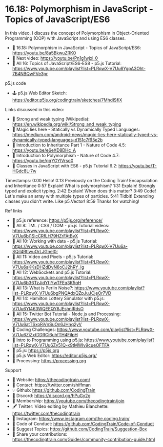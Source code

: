  # 16.18: Polymorphism in JavaScript - Topics of JavaScript/ES6

In this video, I discuss the concept of Polymorphism in Object-Oriented Programming (OOP) with JavaScript and using ES6 classes.  

-   🔗  16.18: Polymorphism in JavaScript - Topics of JavaScript/ES6: https://youtu.be/8a5BkwuZRK0 
-   🎥  Next video: https://youtu.be/Pn1g1wjxl_0  
-   🎥  All 16: Topics of JavaScript/ES6-ES8 - p5.js Tutorial: https://www.youtube.com/playlist?list=PLRqwX-V7Uu6YgpA3Oht-7B4NBQwFVe3pr 

p5.js code
-   🕹️ p5.js Web Editor Sketch: https://editor.p5js.org/codingtrain/sketches/7MhdISflX

Links discussed in this video:
-   🔗 Strong and weak typing (Wikipedia): https://en.wikipedia.org/wiki/Strong_and_weak_typing
-   🔗 Magic lies here - Statically vs Dynamically Typed Languages: https://medium.com/android-news/magic-lies-here-statically-typed-vs-dynamically-typed-languages-d151c7f95e2b
-   🎥 Introduction to Inheritance Part 1 - Nature of Code 4.5: https://youtu.be/e6eXD8DHc_A
-   🎥 Introduction to Polymorphism - Nature of Code 4.7: https://youtu.be/qqYOYIVrso0
-   🎥 Classes in JavaScript with ES6 - p5.js Tutorial 6.2: https://youtu.be/T-HGdc8L-7w

Timestamps:
    0:00 Hello!
    0:13 Previously on the Coding Train! Encapsulation and Inheritance
    0:57 Explain! What is polymorphism?
    1:31 Explain! Strongly typed and explicit typing.
    2:42 Explain! When does this matter?
    3:49 Code! Let's make an array with multiple types of particles.
    5:41 Tidbit! Extending classes you didn't write. Like p5.Vector!
    8:59 Thanks for watching!

Ref links
-   🔗  p5.js reference: https://p5js.org/reference/
-   🎥  All 8: TML / CSS / DOM - p5.js Tutorial videos: https://www.youtube.com/playlist?list=PLRqwX-V7Uu6bI1SlcCRfLH79HZrFAtBvX
-   🎥  All 10: Working with data - p5.js Tutorial: https://www.youtube.com/playlist?list=PLRqwX-V7Uu6a-SQiI4RtIwuOrLJGnel0r
-   🎥  All 11: Video and Pixels - p5.js Tutorial: https://www.youtube.com/playlist?list=PLRqwX-V7Uu6aKKsDHZdDvN6oCJ2hRY_Ig
-   🎥  All 12: WebSockets and p5.js Tutorial: https://www.youtube.com/playlist?list=PLRqwX-V7Uu6b36TzJidYfIYwTFEq3K5qH
-   🎥  All 13: What is Perlin Noise?: https://www.youtube.com/playlist?list=PLRqwX-V7Uu6bgPNQAdxQZpJuJCjeOr7VD
-   🎥  All 14: Hamilton Lottery Simulator with p5.js: https://www.youtube.com/playlist?list=PLRqwX-V7Uu6Yl463WQEEQY8JEshnIRdsO
-   🎥  All 15: Twitter Bot Tutorial - Node.js and Processing: https://www.youtube.com/playlist?list=PLRqwX-V7Uu6atTSxoRiVnSuOn6JHnq2yV
-   🎥  Coding Challenges: https://www.youtube.com/playlist?list=PLRqwX-V7Uu6ZiZxtDDRCi6uhfTH4FilpH
-   🎥  Intro to Programming using p5.js: https://www.youtube.com/playlist?list=PLRqwX-V7Uu6Zy51Q-x9tMWIv9cueOFTFA
-   🔗  p5.js: https://p5js.org
-   🔗  p5.js Web Editor: https://editor.p5js.org/ 
-   🔗  Processing: https://processing.org

Support
-   🚂  Website: https://thecodingtrain.com/
-   🔗  Contact: https://twitter.com/shiffman
-   💡  Github: https://github.com/CodingTrain
-   💬  Discord: https://discord.gg/hPuGy2g
-   💖  Membership: https://youtube.com/thecodingtrain/join
-   🖋️  Twitter: Video editing by Mathieu Blanchette: https://twitter.com/thecodingtrain
-   📸  Instagram: https://www.instagram.com/the.coding.train/
-   📄  Code of Conduct: https://github.com/CodingTrain/Code-of-Conduct
-   🚩  Suggest Topics: https://github.com/CodingTrain/Suggestion-Box
-   👾  Share your contributions: https://thecodingtrain.com/Guides/community-contribution-guide.html
